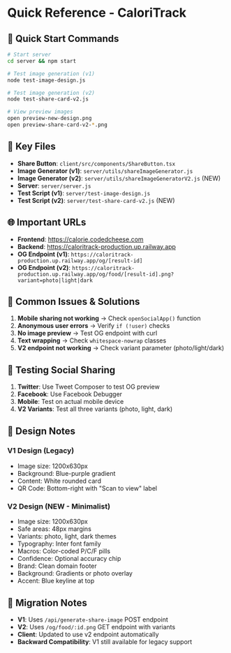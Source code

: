 # Quick Reference - CaloriTrack

## 🚀 Quick Start Commands

```bash
# Start server
cd server && npm start

# Test image generation (v1)
node test-image-design.js

# Test image generation (v2)
node test-share-card-v2.js

# View preview images
open preview-new-design.png
open preview-share-card-v2-*.png
```

## 🔧 Key Files

- **Share Button**: `client/src/components/ShareButton.tsx`
- **Image Generator (v1)**: `server/utils/shareImageGenerator.js`
- **Image Generator (v2)**: `server/utils/shareImageGeneratorV2.js` (NEW)
- **Server**: `server/server.js`
- **Test Script (v1)**: `server/test-image-design.js`
- **Test Script (v2)**: `server/test-share-card-v2.js` (NEW)

## 🌐 Important URLs

- **Frontend**: https://calorie.codedcheese.com
- **Backend**: https://caloritrack-production.up.railway.app
- **OG Endpoint (v1)**: `https://caloritrack-production.up.railway.app/og/[result-id]`
- **OG Endpoint (v2)**: `https://caloritrack-production.up.railway.app/og/food/[result-id].png?variant=photo|light|dark`

## 🐛 Common Issues & Solutions

1. **Mobile sharing not working** → Check `openSocialApp()` function
2. **Anonymous user errors** → Verify `if (!user)` checks
3. **No image preview** → Test OG endpoint with curl
4. **Text wrapping** → Check `whitespace-nowrap` classes
5. **V2 endpoint not working** → Check variant parameter (photo/light/dark)

## 📱 Testing Social Sharing

1. **Twitter**: Use Tweet Composer to test OG preview
2. **Facebook**: Use Facebook Debugger
3. **Mobile**: Test on actual mobile device
4. **V2 Variants**: Test all three variants (photo, light, dark)

## 🎨 Design Notes

### V1 Design (Legacy)
- Image size: 1200x630px
- Background: Blue-purple gradient
- Content: White rounded card
- QR Code: Bottom-right with "Scan to view" label

### V2 Design (NEW - Minimalist)
- Image size: 1200x630px
- Safe areas: 48px margins
- Variants: photo, light, dark themes
- Typography: Inter font family
- Macros: Color-coded P/C/F pills
- Confidence: Optional accuracy chip
- Brand: Clean domain footer
- Background: Gradients or photo overlay
- Accent: Blue keyline at top

## 🔄 Migration Notes

- **V1**: Uses `/api/generate-share-image` POST endpoint
- **V2**: Uses `/og/food/:id.png` GET endpoint with variants
- **Client**: Updated to use v2 endpoint automatically
- **Backward Compatibility**: V1 still available for legacy support
